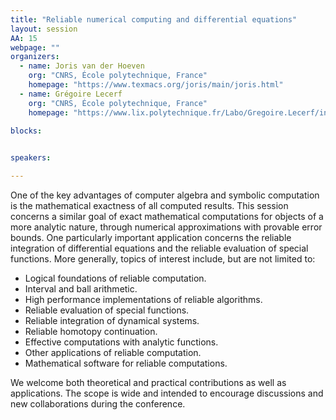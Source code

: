 ```yaml
---
title: "Reliable numerical computing and differential equations"
layout: session
AA: 15
webpage: ""
organizers:
  - name: Joris van der Hoeven
    org: "CNRS, École polytechnique, France"
    homepage: "https://www.texmacs.org/joris/main/joris.html"
  - name: Grégoire Lecerf
    org: "CNRS, École polytechnique, France"
    homepage: "https://www.lix.polytechnique.fr/Labo/Gregoire.Lecerf/index.en.html"

blocks:
 

speakers: 

---
```

One of the key advantages of computer algebra and symbolic computation is
the mathematical exactness of all computed results.  This session concerns
a similar goal of exact mathematical computations for objects of a more
analytic nature, through numerical approximations with provable error bounds.
One particularly important application concerns the reliable integration of
differential equations and the reliable evaluation of special functions.
More generally, topics of interest include, but are not limited to:

- Logical foundations of reliable computation.
- Interval and ball arithmetic.
- High performance implementations of reliable algorithms.
- Reliable evaluation of special functions.
- Reliable integration of dynamical systems.
- Reliable homotopy continuation.
- Effective computations with analytic functions.
- Other applications of reliable computation.
- Mathematical software for reliable computations.

We welcome both theoretical and practical contributions as well as
applications.  The scope is wide and intended to encourage discussions
and new collaborations during the conference.